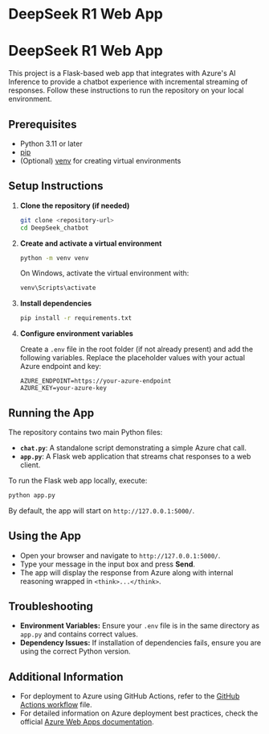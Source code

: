 # DeepSeek R1 Web App 
# DeepSeek R1 Web App

This project is a Flask-based web app that integrates with Azure's AI Inference to provide a chatbot experience with incremental streaming of responses. Follow these instructions to run the repository on your local environment.

## Prerequisites

- Python 3.11 or later
- [pip](https://pip.pypa.io/en/stable/)
- (Optional) [venv](https://docs.python.org/3/library/venv.html) for creating virtual environments

## Setup Instructions

1. **Clone the repository (if needed)**
   ```bash
   git clone <repository-url>
   cd DeepSeek_chatbot
   ```

2. **Create and activate a virtual environment**
   ```bash
   python -m venv venv
   ```
   On Windows, activate the virtual environment with:
   ```bash
   venv\Scripts\activate
   ```

3. **Install dependencies**
   ```bash
   pip install -r requirements.txt
   ```

4. **Configure environment variables**

   Create a `.env` file in the root folder (if not already present) and add the following variables. Replace the placeholder values with your actual Azure endpoint and key:
   ```env
   AZURE_ENDPOINT=https://your-azure-endpoint
   AZURE_KEY=your-azure-key
   ```

## Running the App

The repository contains two main Python files:

- **`chat.py`**: A standalone script demonstrating a simple Azure chat call.
- **`app.py`**: A Flask web application that streams chat responses to a web client.

To run the Flask web app locally, execute:
```bash
python app.py
```
By default, the app will start on `http://127.0.0.1:5000/`.

## Using the App

- Open your browser and navigate to `http://127.0.0.1:5000/`.
- Type your message in the input box and press **Send**.
- The app will display the response from Azure along with internal reasoning wrapped in `<think>...</think>`.

## Troubleshooting

- **Environment Variables:** Ensure your `.env` file is in the same directory as `app.py` and contains correct values.
- **Dependency Issues:** If installation of dependencies fails, ensure you are using the correct Python version.

## Additional Information

- For deployment to Azure using GitHub Actions, refer to the [GitHub Actions workflow](.github/workflows/main_deepseeksnp.yml) file.
- For detailed information on Azure deployment best practices, check the official [Azure Web Apps documentation](https://docs.microsoft.com/en-us/azure/app-service/).

